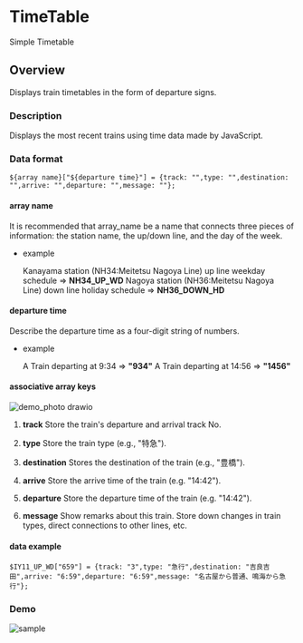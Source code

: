 # TimeTable

Simple Timetable

## Overview

Displays train timetables in the form of departure signs.

### Description

Displays the most recent trains using time data made by JavaScript.

### Data format

```
${array name}["${departure time}"] = {track: "",type: "",destination: "",arrive: "",departure: "",message: ""};
```

#### array name
It is recommended that array_name be a name that connects three pieces of information: the station name, the up/down line, and the day of the week.

- example

  Kanayama station (NH34:Meitetsu Nagoya Line) up line weekday schedule => **NH34_UP_WD**
  Nagoya station (NH36:Meitetsu Nagoya Line) down line holiday schedule => **NH36_DOWN_HD**

#### departure time
Describe the departure time as a four-digit string of numbers.

- example

  A Train departing at 9:34 => **"934"**
  A Train departing at 14:56 => **"1456"**

#### associative array keys

![demo_photo drawio](https://user-images.githubusercontent.com/89633058/146638874-e490e9ad-ff80-4346-9a30-81efd76cbf47.png)

1. **track**
  Store the train's departure and arrival track No.

2. **type**
  Store the train type (e.g., "特急").

3. **destination**
  Stores the destination of the train (e.g., "豊橋").

4. **arrive**
  Store the arrive time of the train (e.g. "14:42").

5. **departure**
  Store the departure time of the train (e.g. "14:42").

6. **message**
  Show remarks about this train. Store down changes in train types, direct connections to other lines, etc.

#### data example

```
$IY11_UP_WD["659"] = {track: "3",type: "急行",destination: "吉良吉田",arrive: "6:59",departure: "6:59",message: "名古屋から普通、鳴海から急行"};
```

### Demo

![sample](https://user-images.githubusercontent.com/89633058/146644034-0e70ec0c-b126-41ae-bfc4-f7027478ec45.gif)